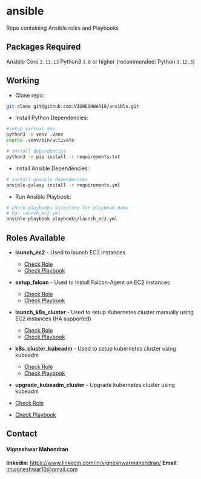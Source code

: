 # ansible
Repo containing Ansible roles and Playbooks

## Packages Required
Ansible Core `2.13.13`
Python3 `3.8` or higher (recommended: Python `3.12.3`)

## Working
* Clone repo:
```sh
git clone git@github.com:VIGNESHWAR10/ansible.git
```
* Install Python Dependencies:
```sh
#setup virtual env
python3 -m venv .venv
source .venv/bin/activate

# install dependencies
python3 -m pip install -r requirements.txt
```
* Install Ansible Dependencies:
```sh
# install ansible dependencies
ansible-galaxy install -r requirements.yml
```

* Run Ansible Playbook:
```sh
# check playbooks directory for playbook name
# Eg: launch_ec2.yml
ansible-playbook playbooks/launch_ec2.yml
```

## Roles Available

* <b>launch_ec2</b> - Used to launch EC2 instances
  * [Check Role](roles/launch_ec2/README.md) 
  * [Check Playbook](playbooks/launch_ec2.yml)

* <b>setup_falcon</b> - Used to install Falcon-Agent on EC2 instances 
  * [Check Role](roles/setup_falcon/README.md) 
  * [Check Playbook](playbooks/setup_falcon.yml)

* <b>launch_k8s_cluster</b> - Used to setup Kubernetes cluster manually using EC2 instances (HA supported)
  * [Check Role](roles/launch_k8s_cluster/README.md) 
  * [Check Playbook](playbooks/launch_k8s_cluster.yml)

* <b>k8s_cluster_kubeadm</b> - Used to setup kubernetes cluster using kubeadm
  * [Check Role](roles/k8s_cluster_kubeadm/README.md)
  * [Check Playbook](playbooks/launch_k8s-cluster_kubeadm.yml)

* <b>upgrade_kubeadm_cluster</b> - Upgrade kubernetes cluster using kubeadm
 * [Check Role](roles/upgrade_kubeadm_cluster/README.md)
 * [Check Playbook](playbooks/upgrade_k8s-cluster_kubeadm.yml)

## Contact

#### Vigneshwar Mahendran 
<b>linkedin</b>: https://www.linkedin.com/in/vigneshwarmahendran/
<b>Email</b>: imvigneshwar10@gmail.com
